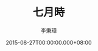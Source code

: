 ---
issue: 136
title: 七月時
author: 李秉璋
language: 詔安
date: 2015-08-27T00:00:00.000+08:00
topic: 文史
difficulty: 1
wikidata: Q98095973
wikidata_link: https://www.wikidata.org/wiki/Q98095973
---